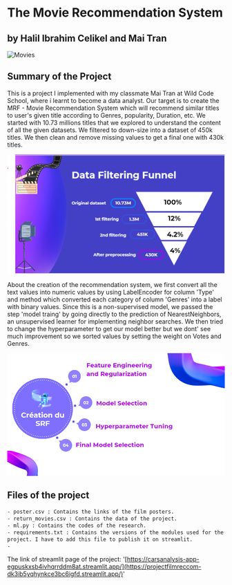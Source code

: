 # The Movie Recommendation System
## by Halil Ibrahim Celikel and Mai Tran

![Movies](https://www.reliancedigital.in/wp-content/uploads/2019/02/netflix_movies_cover.jpg)


## Summary of the Project

This is a project I implemented with my classmate Mai Tran at Wild Code School, where i learnt to become a data analyst. Our target is to create the  MRF - Movie Recommendation System which will recommend similar titles to user's given title according to Genres, popularity, Duration, etc. 
We started with 10.73 millions titles that we explored to understand the content of all the given datasets. We filtered to down-size into a dataset of 450k titles. We then clean and remove missing values to get a final one with 430k titles.

![The funnel](home_page_filtering.png)

About the creation of the recommendation system, we first convert all the text values into numeric values by using LabelEncoder for column 'Type' and method which converted each category of column 'Genres' into a label with binary values.
Since this is a non-supervised model, we passed the step 'model traing' by going directly to the prediction of NearestNeighbors, an unsupervised learner for implementing neighbor searches.
We then tried to change the hyperparameter to get our model better but we dont' see much improvement so we sorted values by setting the weight on Votes and Genres.

![The Feature Engineering](home2.png)

## Files of the project

~~~~~
- poster.csv : Contains the links of the film posters.
- return_movies.csv : Contains the data of the project.
- ml.py : Contains the codes of the research.
- requirements.txt : Contains the versions of the modules used for the project. I have to add this file to publish it on streamlit.
- 
~~~~~

The link of streamlit page of the project: '[https://carsanalysis-app-egpuskxsb4ivhqrrddm8at.streamlit.app/](https://projectfilmreccom-dk3ib5yqhynkce3bc6igfd.streamlit.app/)'
